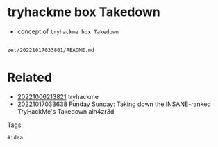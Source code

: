 # tryhackme box Takedown

- concept of `tryhackme box Takedown`

```
```

` zet/20221017033801/README.md `

# Related

- [20221006213821](/zet/20221006213821/README.md) tryhackme
- [20221017033638](/zet/20221017033638/README.md) Funday Sunday: Taking down the INSANE-ranked TryHackMe's Takedown alh4zr3d

Tags:

    #idea
